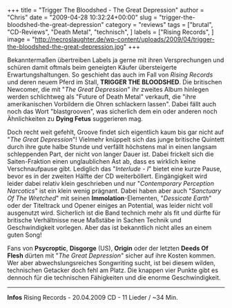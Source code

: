 +++
title = "Trigger The Bloodshed - The Great Depression"
author = "Chris"
date = "2009-04-28 10:32:24+00:00"
slug = "trigger-the-bloodshed-the-great-depression"
category = "reviews"
tags = ["brutal", "CD-Reviews", "Death Metal", "technisch", ]
labels = ["Rising Records", ]
image = "http://necroslaughter.de/wp-content/uploads/2009/04/trigger-the-bloodshed-the-great-depression.jpg"
+++

Bekanntermaßen übertreiben Labels ja gerne mit ihren Versprechungen und schüren damit oftmals beim geneigten Käufer übersteigerte Erwartungshaltungen. So geschieht das auch im Fall von _Rising Records_ und deren neuem Pferd im Stall, **TRIGGER THE BLOODSHED**.
Die britischen Newcomer, die mit "_The Great Depression_" ihr zweites Album hinlegen werden schlichtweg als "Future of Death Metal" verkauft, die "ihre amerikanischen Vorbildern die Ohren schlackern lassen". Dabei fällt auch noch das Wort "blastgrooven", was sicherlich dem ein oder anderen noch Ähnlichkeiten zu **Dying Fetus** suggerieren mag.

Doch recht weit gefehlt, Groove findet sich eigentlich kaum bis gar nicht auf "_The Great Depression_"! Vielmehr knüppelt sich das junge britische Quintett durch ihre gute halbe Stunde und verfällt höchstens mal in einen langsam schleppenden Part, der nicht von langer Dauer ist. Dabei frickelt sich die Saiten-Fraktion einen unglaublichen Ast ab, dass es wirklich keine Verschnaufpause gibt. Lediglich das "_Interlude - I_" bietet eine kurze Pause, bevor es in der zweiten Hälfte der CD weiterböllert. Eingängigkeit wird leider dabei relativ klein geschrieben und nur "_Contemporary Perception Narcotics_" ist ein klein wenig prägnant. Dabei haben aber auch "_Sanctuary Of The Wretched_" mit seinen **Immolation**-Elementen, "_Dessicate Earth_" oder der Titeltrack und Opener einiges an Potential, was leider nicht voll ausgenutzt wird. Sicherlich ist die Band technich mehr als fit und dürfte für britische Verhältnisse neue Maßstäbe in Sachen Technik und Geschwindigkeit vorlegen. Aber das ist bekanntlich nicht alles an einem guten Song!

Fans von **Psycroptic**, **Disgorge** (US), **Origin** oder der letzten **Deeds Of Flesh** dürten mit "_The Great Depression_" sicher auf ihre Kosten kommen. Wer aber abwechslungsreiches Songwriting sucht, ist bei diesem wilden, technischen Getacker doch fehl am Platz. Die knappen vier Punkte gibt es dennoch für die technischen Fähigkeiten und die enorme Geschwindigkeit.






---
**Infos**
Rising Records - 20.04.2009
CD - 11 Lieder  / ~34 Min.
